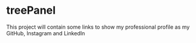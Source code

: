 # treePanel
This project will contain some links to show my professional profile as my GitHub, Instagram and LinkedIn
